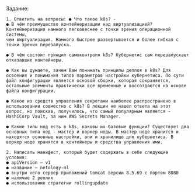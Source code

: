 Задание:

    1. Ответить на вопросы: ● Что такое k8s? - 
    ● В чём преимущество контейнеризации над виртуализацией? Контейнеризация намного легковеснее с точки зрения операционной системы,
    чем виртуализация. Намного быстрее развертывается и более гибкая с точки зрения перезапуска.
    
    ● В чём состоит принцип самоконтроля k8s? Кубернетис сам перезапускает отказавшие контейнеры.
    
    ● Как вы думаете, зачем Вам понимать принципы деплоя в k8s? Для освоения и понимания типов параметров настройки кубернетиса. По сути файл конфигурации является основой сборки, которая сохраняется, остальные элементы практически все временные и воссоздаются на основе файла конфигурации.
    
    ● Какое из средств управления секретами наиболее распространено в использовании совместно с k8s? В лекции не нашел ответа на этот вопрос, но поискав, получилось, что самый популярным является - HashiCorp Vault, за ним AWS Secrets Manager.
    
    ● Какие типы нод есть в k8s, каковы их базовые функции? Существует два основных типа нод - мастер и воркер ноды. В мастер ноде хранится и находятся основные настройки, апи и хранилище для кубернетиса. В воркер ноде хранятся в контейнеры и средства управления ими.

    2. Написать манифест, который будет содержать в себе следующие условия:
    ● apiVersion – v1 
    ● название – netology-ml
    ● внутри него сервер приложений tomcat версии 8.5.69 с портом 8080 
    ● наличие 2 реплик 
    ● использование стратегии rollingupdate
